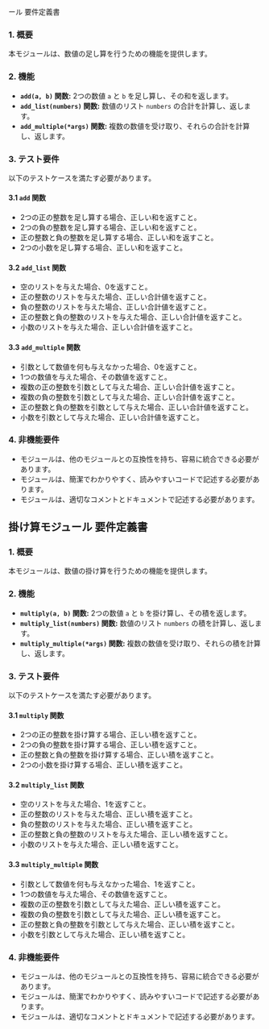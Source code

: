 ール 要件定義書

### 1. 概要

本モジュールは、数値の足し算を行うための機能を提供します。

### 2. 機能

- **`add(a, b)` 関数:** 2つの数値 `a` と `b` を足し算し、その和を返します。
- **`add_list(numbers)` 関数:** 数値のリスト `numbers` の合計を計算し、返します。
- **`add_multiple(*args)` 関数:** 複数の数値を受け取り、それらの合計を計算し、返します。

### 3. テスト要件

以下のテストケースを満たす必要があります。

#### 3.1 `add` 関数

- 2つの正の整数を足し算する場合、正しい和を返すこと。
- 2つの負の整数を足し算する場合、正しい和を返すこと。
- 正の整数と負の整数を足し算する場合、正しい和を返すこと。
- 2つの小数を足し算する場合、正しい和を返すこと。

#### 3.2 `add_list` 関数

- 空のリストを与えた場合、0を返すこと。
- 正の整数のリストを与えた場合、正しい合計値を返すこと。
- 負の整数のリストを与えた場合、正しい合計値を返すこと。
- 正の整数と負の整数のリストを与えた場合、正しい合計値を返すこと。
- 小数のリストを与えた場合、正しい合計値を返すこと。

#### 3.3 `add_multiple` 関数

- 引数として数値を何も与えなかった場合、0を返すこと。
- 1つの数値を与えた場合、その数値を返すこと。
- 複数の正の整数を引数として与えた場合、正しい合計値を返すこと。
- 複数の負の整数を引数として与えた場合、正しい合計値を返すこと。
- 正の整数と負の整数を引数として与えた場合、正しい合計値を返すこと。
- 小数を引数として与えた場合、正しい合計値を返すこと。

### 4. 非機能要件

- モジュールは、他のモジュールとの互換性を持ち、容易に統合できる必要があります。
- モジュールは、簡潔でわかりやすく、読みやすいコードで記述する必要があります。
- モジュールは、適切なコメントとドキュメントで記述する必要があります。


## 掛け算モジュール 要件定義書

### 1. 概要

本モジュールは、数値の掛け算を行うための機能を提供します。

### 2. 機能

- **`multiply(a, b)` 関数:** 2つの数値 `a` と `b` を掛け算し、その積を返します。
- **`multiply_list(numbers)` 関数:** 数値のリスト `numbers` の積を計算し、返します。
- **`multiply_multiple(*args)` 関数:** 複数の数値を受け取り、それらの積を計算し、返します。

### 3. テスト要件

以下のテストケースを満たす必要があります。

#### 3.1 `multiply` 関数

- 2つの正の整数を掛け算する場合、正しい積を返すこと。
- 2つの負の整数を掛け算する場合、正しい積を返すこと。
- 正の整数と負の整数を掛け算する場合、正しい積を返すこと。
- 2つの小数を掛け算する場合、正しい積を返すこと。

#### 3.2 `multiply_list` 関数

- 空のリストを与えた場合、1を返すこと。
- 正の整数のリストを与えた場合、正しい積を返すこと。
- 負の整数のリストを与えた場合、正しい積を返すこと。
- 正の整数と負の整数のリストを与えた場合、正しい積を返すこと。
- 小数のリストを与えた場合、正しい積を返すこと。

#### 3.3 `multiply_multiple` 関数

- 引数として数値を何も与えなかった場合、1を返すこと。
- 1つの数値を与えた場合、その数値を返すこと。
- 複数の正の整数を引数として与えた場合、正しい積を返すこと。
- 複数の負の整数を引数として与えた場合、正しい積を返すこと。
- 正の整数と負の整数を引数として与えた場合、正しい積を返すこと。
- 小数を引数として与えた場合、正しい積を返すこと。

### 4. 非機能要件

- モジュールは、他のモジュールとの互換性を持ち、容易に統合できる必要があります。
- モジュールは、簡潔でわかりやすく、読みやすいコードで記述する必要があります。
- モジュールは、適切なコメントとドキュメントで記述する必要があります。